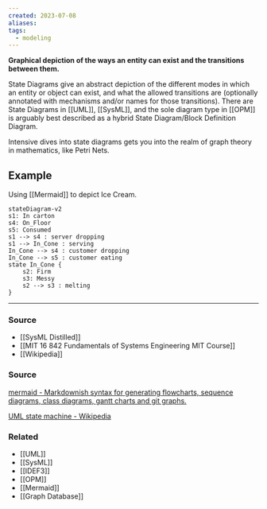 ```yaml
---
created: 2023-07-08
aliases: 
tags:
  - modeling
---
```

**Graphical depiction of the ways an entity can exist and the transitions between them.**

State Diagrams give an abstract depiction of the different modes in which an entity or object can exist, and what the allowed transitions are (optionally annotated with mechanisms and/or names for those transitions). There are State Diagrams in [[UML]], [[SysML]], and the sole diagram type in [[OPM]] is arguably best described as a hybrid State Diagram/Block Definition Diagram.

Intensive dives into state diagrams gets you into the realm of graph theory in mathematics, like Petri Nets.

## Example

Using [[Mermaid]] to depict Ice Cream.

```mermaid
stateDiagram-v2
s1: In carton
s4: On_Floor
s5: Consumed
s1 --> s4 : server dropping
s1 --> In_Cone : serving
In_Cone --> s4 : customer dropping
In_Cone --> s5 : customer eating
state In_Cone {
	s2: Firm
	s3: Messy
	s2 --> s3 : melting
}

```

---

### Source
- [[SysML Distilled]]
- [[MIT 16 842 Fundamentals of Systems Engineering MIT Course]]
- [[Wikipedia]]

### Source

[mermaid - Markdownish syntax for generating flowcharts, sequence diagrams, class diagrams, gantt charts and git graphs.](https://mermaid-js.github.io/mermaid/#/stateDiagram)

[UML state machine - Wikipedia](https://en.wikipedia.org/wiki/UML_state_machine#Basic_UML_state_diagrams)

### Related
- [[UML]] 
- [[SysML]] 
- [[IDEF3]]
- [[OPM]]
- [[Mermaid]]
- [[Graph Database]]